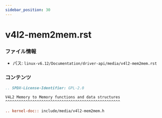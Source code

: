 ```yaml
---
sidebar_position: 30
---
```

# v4l2-mem2mem.rst

### ファイル情報

- パス: `linux-v6.12/Documentation/driver-api/media/v4l2-mem2mem.rst`

### コンテンツ

```rst
.. SPDX-License-Identifier: GPL-2.0

V4L2 Memory to Memory functions and data structures
^^^^^^^^^^^^^^^^^^^^^^^^^^^^^^^^^^^^^^^^^^^^^^^^^^^

.. kernel-doc:: include/media/v4l2-mem2mem.h

```
